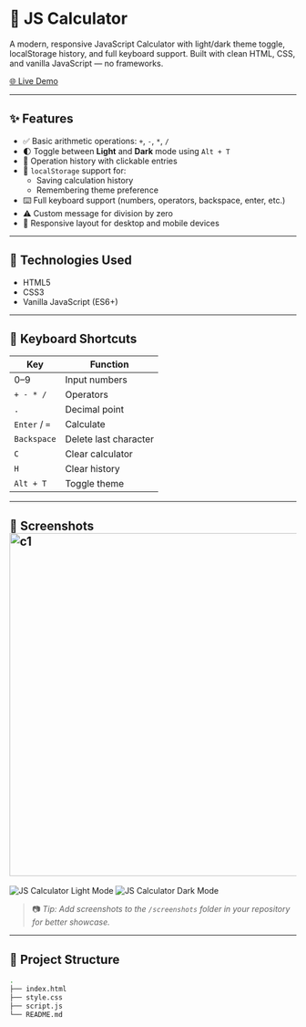# 🧮 JS Calculator

A modern, responsive JavaScript Calculator with light/dark theme toggle, localStorage history, and full keyboard support. Built with clean HTML, CSS, and vanilla JavaScript — no frameworks.

[🌐 Live Demo](https://gozdedoner.github.io/js-calculator/)

---

## ✨ Features

- ✅ Basic arithmetic operations: `+`, `-`, `*`, `/`
- 🌓 Toggle between **Light** and **Dark** mode using `Alt + T`
- 🧠 Operation history with clickable entries
- 💾 `localStorage` support for:
  - Saving calculation history
  - Remembering theme preference
- ⌨️ Full keyboard support (numbers, operators, backspace, enter, etc.)
- ⚠️ Custom message for division by zero
- 🔁 Responsive layout for desktop and mobile devices

---

## 🚀 Technologies Used

- HTML5
- CSS3
- Vanilla JavaScript (ES6+)

---

## 🧪 Keyboard Shortcuts

| Key            | Function               |
|----------------|------------------------|
| 0–9            | Input numbers          |
| `+ - * /`      | Operators              |
| `.`            | Decimal point          |
| `Enter` / `=`  | Calculate              |
| `Backspace`    | Delete last character  |
| `C`            | Clear calculator       |
| `H`            | Clear history          |
| `Alt + T`      | Toggle theme           |

---

## 📸 Screenshots<img width="785" height="601" alt="c1" src="https://github.com/user-attachments/assets/4a85c7e8-25f4-438c-baed-3359533dea4b" />


![JS Calculator Light Mode](https://raw.githubusercontent.com/gozdedoner/js-calculator/main/screenshots/light-mode.png)
![JS Calculator Dark Mode](https://raw.githubusercontent.com/gozdedoner/js-calculator/main/screenshots/dark-mode.png)

> 📷 *Tip: Add screenshots to the `/screenshots` folder in your repository for better showcase.*

---

## 📁 Project Structure

```bash
.
├── index.html
├── style.css
├── script.js
└── README.md
